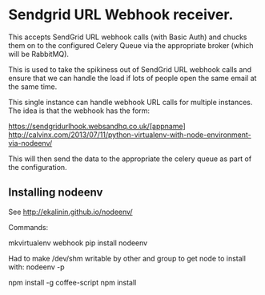 # Sendgrid URL Webhook receiver.

This accepts SendGrid URL webhook calls (with Basic Auth) and chucks them on to
the configured Celery Queue via the appropriate broker (which will be RabbitMQ).

This is used to take the spikiness out of SendGrid URL webhook calls and ensure
that we can handle the load if lots of people open the same email at the same
time.

This single instance can handle webhook URL calls for multiple instances.
The idea is that the webhook has the form:

https://sendgridurlhook.websandhq.co.uk/[appname]
http://calvinx.com/2013/07/11/python-virtualenv-with-node-environment-via-nodeenv/

This will then send the data to the appropriate the celery queue as part of the
configuration.


## Installing nodeenv

See http://ekalinin.github.io/nodeenv/

Commands:

mkvirtualenv webhook
pip install nodeenv

Had to make /dev/shm writable by other and group to get node to install with:
nodeenv -p

npm install -g coffee-script
npm install
